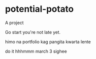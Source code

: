 # potential-potato
A project

Go start you're not late yet.

himo na portfolio kag pangita kwarta lente

do it
 hhhmmm march 3
 sighee
<!-- I will start today freelancing and VA help me

help me help me helpppp

mashed potato
heyy

hello. s
